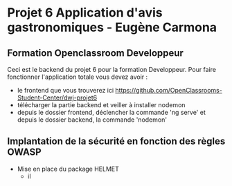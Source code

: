 # Projet 6 Application d'avis gastronomiques - Eugène Carmona 
## Formation Openclassroom Developpeur 

Ceci est le backend du projet 6 pour la formation Developpeur. Pour faire fonctionner l'application totale vous devez avoir :
  - le frontend que vous trouverez ici https://github.com/OpenClassrooms-Student-Center/dwj-projet6
  - télécharger la partie backend et veiller à installer nodemon
  - depuis le dossier frontend, déclencher la commande 'ng serve' et depuis le dossier backend, la commande 'nodemon'


## Implantation de la sécurité en fonction des règles OWASP
  - Mise en place du package HELMET
    - il
  
